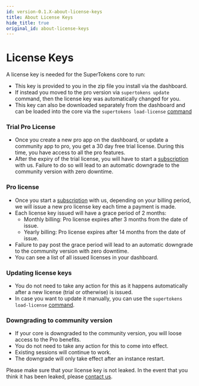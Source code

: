 ```yaml
---
id: version-0.1.X-about-license-keys
title: About License Keys
hide_title: true
original_id: about-license-keys
---
```


# License Keys

A license key is needed for the SuperTokens core to run:
- This key is provided to you in the zip file you install via the dashboard. 
- If instead you moved to the pro version via ```supertokens update``` command, then the license key was automatically changed for you.
- This key can also be downloaded separately from the dashboard and can be loaded into the core via the ```supertokens load-license``` [command](./cli/load-license)

### Trial Pro License
- Once you create a new pro app on the dashboard, or update a community app to pro, you get a 30 day free trial license. During this time, you have access to all the pro features. 
- After the expiry of the trial license, you will have to start a [subscription](./about-payments) with us. Failure to do so will lead to an automatic downgrade to the community version with zero downtime.

### Pro license
- Once you start a [subscription](./about-payments) with us, depending on your billing period, we will issue a new pro license key each time a payment is made.
- Each license key issued will have a grace period of 2 months:
    - Monthly billing: Pro license expires after 3 months from the date of issue.
    - Yearly billing: Pro license expires after 14 months from the date of issue.
- Failure to pay post the grace period will lead to an automatic downgrade to the community version with zero downtime.
- You can see a list of all issued licenses in your dashboard.

### Updating license keys
- You do not need to take any action for this as it happens automatically after a new license (trial or otherwise) is issued.
- In case you want to update it manually, you can use the ```supertokens load-license``` [command](./cli/load-license).

### Downgrading to community version
- If your core is downgraded to the community version, you will loose access to the Pro benefits. 
- You do not need to take any action for this to come into effect. 
- Existing sessions will continue to work.
- The downgrade will only take effect after an instance restart.

<div class="specialNote">
Please make sure that your license key is not leaked. In the event that you think it has been leaked, please <a href="mailto:team@supertokens.io">contact us</a>.
</div>